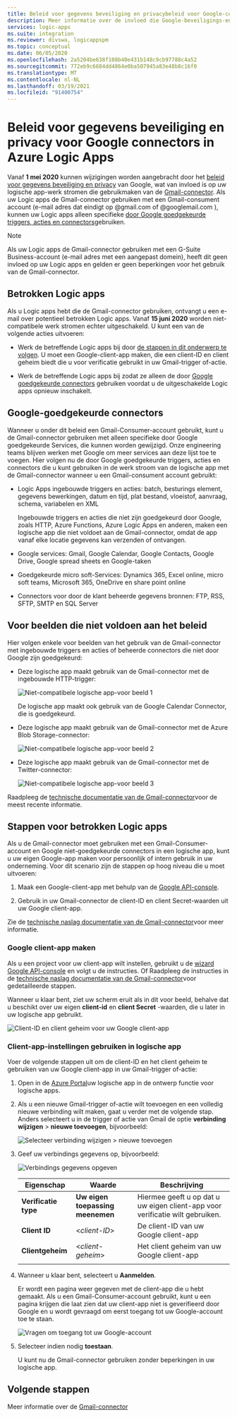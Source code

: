 ```yaml
---
title: Beleid voor gegevens beveiliging en privacybeleid voor Google-connectors
description: Meer informatie over de invloed die Google-beveiligings-en privacybeleid hebben op Google-connectors, zoals Gmail, in Azure Logic Apps
services: logic-apps
ms.suite: integration
ms.reviewer: divswa, logicappspm
ms.topic: conceptual
ms.date: 06/05/2020
ms.openlocfilehash: 2a5204be638f108b40e431b148c9cb97788c4a52
ms.sourcegitcommit: 772eb9c6684dd4864e0ba507945a83e48b8c16f0
ms.translationtype: MT
ms.contentlocale: nl-NL
ms.lasthandoff: 03/19/2021
ms.locfileid: "91400754"
---
```

# <a name="data-security-and-privacy-policies-for-google-connectors-in-azure-logic-apps"></a>Beleid voor gegevens beveiliging en privacy voor Google connectors in Azure Logic Apps

Vanaf **1 mei 2020** kunnen wijzigingen worden aangebracht door het [beleid voor gegevens beveiliging en privacy](https://www.blog.google/technology/safety-security/project-strobe/) van Google, wat van invloed is op uw logische app-werk stromen die gebruikmaken van de [Gmail-connector](/connectors/gmail/). Als uw Logic apps de Gmail-connector gebruiken met een Gmail-consument account (e-mail adres dat eindigt op @gmail.com of @googlemail.com ), kunnen uw Logic apps alleen specifieke [door Google goedgekeurde triggers, acties en connectors](#approved-connectors)gebruiken.

> [!NOTE]
> Als uw Logic apps de Gmail-connector gebruiken met een G-Suite Business-account (e-mail adres met een aangepast domein), heeft dit geen invloed op uw Logic apps en gelden er geen beperkingen voor het gebruik van de Gmail-connector.

## <a name="affected-logic-apps"></a>Betrokken Logic apps

Als u Logic apps hebt die de Gmail-connector gebruiken, ontvangt u een e-mail over potentieel betrokken Logic apps. Vanaf **15 juni 2020** worden niet-compatibele werk stromen echter uitgeschakeld. U kunt een van de volgende acties uitvoeren:

* Werk de betreffende Logic apps bij door [de stappen in dit onderwerp te volgen](#update-affected-workflows). U moet een Google-client-app maken, die een client-ID en client geheim biedt die u voor verificatie gebruikt in uw Gmail-trigger of-actie.

* Werk de betreffende Logic apps bij zodat ze alleen de door [Google goedgekeurde connectors](#approved-connectors) gebruiken voordat u de uitgeschakelde Logic apps opnieuw inschakelt.

<a name="approved-connectors"></a>

## <a name="google-approved-connectors"></a>Google-goedgekeurde connectors

Wanneer u onder dit beleid een Gmail-Consumer-account gebruikt, kunt u de Gmail-connector gebruiken met alleen specifieke door Google goedgekeurde Services, die kunnen worden gewijzigd. Onze engineering teams blijven werken met Google om meer services aan deze lijst toe te voegen. Hier volgen nu de door Google goedgekeurde triggers, acties en connectors die u kunt gebruiken in de werk stroom van de logische app met de Gmail-connector wanneer u een Gmail-consument account gebruikt:

* Logic Apps ingebouwde triggers en acties: batch, besturings element, gegevens bewerkingen, datum en tijd, plat bestand, vloeistof, aanvraag, schema, variabelen en XML

  Ingebouwde triggers en acties die niet zijn goedgekeurd door Google, zoals HTTP, Azure Functions, Azure Logic Apps en anderen, maken een logische app die niet voldoet aan de Gmail-connector, omdat de app vanaf elke locatie gegevens kan verzenden of ontvangen.

* Google services: Gmail, Google Calendar, Google Contacts, Google Drive, Google spread sheets en Google-taken

* Goedgekeurde micro soft-Services: Dynamics 365, Excel online, micro soft teams, Microsoft 365, OneDrive en share point online

* Connectors voor door de klant beheerde gegevens bronnen: FTP, RSS, SFTP, SMTP en SQL Server

## <a name="non-compliant-examples"></a>Voor beelden die niet voldoen aan het beleid

Hier volgen enkele voor beelden van het gebruik van de Gmail-connector met ingebouwde triggers en acties of beheerde connectors die niet door Google zijn goedgekeurd:

* Deze logische app maakt gebruik van de Gmail-connector met de ingebouwde HTTP-trigger:

  ![Niet-compatibele logische app-voor beeld 1](./media/connectors-google-data-security-privacy-policy/not-compliant-logic-app-1.png)
  
  De logische app maakt ook gebruik van de Google Calendar Connector, die is goedgekeurd.

* Deze logische app maakt gebruik van de Gmail-connector met de Azure Blob Storage-connector:

  ![Niet-compatibele logische app-voor beeld 2](./media/connectors-google-data-security-privacy-policy/not-compliant-logic-app-2.png)

* Deze logische app maakt gebruik van de Gmail-connector met de Twitter-connector:

  ![Niet-compatibele logische app-voor beeld 3](./media/connectors-google-data-security-privacy-policy/not-compliant-logic-app-3.png)

Raadpleeg de [technische documentatie van de Gmail-connector](/connectors/gmail/)voor de meest recente informatie.

<a name="update-affected-workflows"></a>

## <a name="steps-for-affected-logic-apps"></a>Stappen voor betrokken Logic apps

Als u de Gmail-connector moet gebruiken met een Gmail-Consumer-account en Google niet-goedgekeurde connectors in een logische app, kunt u uw eigen Google-app maken voor persoonlijk of intern gebruik in uw onderneming. Voor dit scenario zijn de stappen op hoog niveau die u moet uitvoeren:

1. Maak een Google-client-app met behulp van de [Google API-console](https://console.developers.google.com).

1. Gebruik in uw Gmail-connector de client-ID en client Secret-waarden uit uw Google client-app.

Zie de [technische naslag documentatie van de Gmail-connector](/connectors/gmail/#authentication-and-bring-your-own-application)voor meer informatie.

### <a name="create-google-client-app"></a>Google client-app maken

Als u een project voor uw client-app wilt instellen, gebruikt u de [wizard Google API-console](https://console.developers.google.com/start/api?id=gmail&credential=client_key) en volgt u de instructies. Of Raadpleeg de instructies in de [technische naslag documentatie van de Gmail-connector](/connectors/gmail/#authentication-and-bring-your-own-application)voor gedetailleerde stappen.

Wanneer u klaar bent, ziet uw scherm eruit als in dit voor beeld, behalve dat u beschikt over uw eigen **client-id** en **client Secret** -waarden, die u later in uw logische app gebruikt.

![Client-ID en client geheim voor uw Google client-app](./media/connectors-google-data-security-privacy-policy/google-api-console.png)

### <a name="use-client-app-settings-in-logic-app"></a>Client-app-instellingen gebruiken in logische app

Voer de volgende stappen uit om de client-ID en het client geheim te gebruiken van uw Google client-app in uw Gmail-trigger of-actie:

1. Open in de [Azure Portal](https://portal.azure.com)uw logische app in de ontwerp functie voor logische apps.

1. Als u een nieuwe Gmail-trigger of-actie wilt toevoegen en een volledig nieuwe verbinding wilt maken, gaat u verder met de volgende stap. Anders selecteert u in de trigger of actie van Gmail de optie **verbinding wijzigen**  >  **nieuwe toevoegen**, bijvoorbeeld:

   ![Selecteer verbinding wijzigen > nieuwe toevoegen](./media/connectors-google-data-security-privacy-policy/change-gmail-connection.png)

1. Geef uw verbindings gegevens op, bijvoorbeeld:

   ![Verbindings gegevens opgeven](./media/connectors-google-data-security-privacy-policy/authentication-type-bring-your-own.png)

   | Eigenschap | Waarde | Beschrijving |
   |----------|-------|-------------|
   | **Verificatie type** | **Uw eigen toepassing meenemen** | Hiermee geeft u op dat u uw eigen client-app voor verificatie wilt gebruiken. |
   | **Client ID** | <*client-ID*> | De client-ID van uw Google client-app |
   | **Clientgeheim** | <*client-geheim*> | Het client geheim van uw Google client-app |
   ||||

1. Wanneer u klaar bent, selecteert u **Aanmelden**.

   Er wordt een pagina weer gegeven met de client-app die u hebt gemaakt. Als u een Gmail-Consumer-account gebruikt, kunt u een pagina krijgen die laat zien dat uw client-app niet is geverifieerd door Google en u wordt gevraagd om eerst toegang tot uw Google-account toe te staan.

   ![Vragen om toegang tot uw Google-account](./media/connectors-google-data-security-privacy-policy/allow-access-authorized-domain.png)

1. Selecteer indien nodig **toestaan**.

   U kunt nu de Gmail-connector gebruiken zonder beperkingen in uw logische app.

## <a name="next-steps"></a>Volgende stappen

Meer informatie over de [Gmail-connector](/connectors/gmail/)

